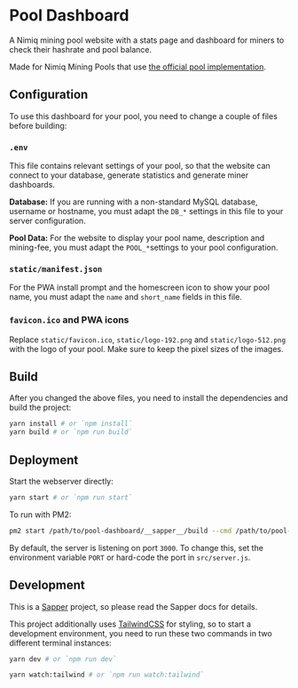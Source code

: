 # Pool Dashboard

A Nimiq mining pool website with a stats page and dashboard for miners to check their hashrate and pool balance.

Made for Nimiq Mining Pools that use [the official pool implementation](https://github.com/nimiq/mining-pool).

## Configuration

To use this dashboard for your pool, you need to change a couple of files before building:

### `.env`

This file contains relevant settings of your pool, so that the website can connect to your database, generate statistics and generate miner dashboards.

**Database:** If you are running with a non-standard MySQL database, username or hostname, you must adapt the `DB_*` settings in this file to your server configuration.

**Pool Data:** For the website to display your pool name, description and mining-fee, you must adapt the `POOL_*`settings to your pool configuration.

### `static/manifest.json`

For the PWA install prompt and the homescreen icon to show your pool name, you must adapt the `name` and `short_name` fields in this file.

### `favicon.ico` and PWA icons

Replace `static/favicon.ico`, `static/logo-192.png` and `static/logo-512.png` with the logo of your pool. Make sure to keep the pixel sizes of the images.

## Build

After you changed the above files, you need to install the dependencies and build the project:

```bash
yarn install # or `npm install`
yarn build # or `npm run build`
```

## Deployment

Start the webserver directly:

```bash
yarn start # or `npm run start`
```

To run with PM2:

```bash
pm2 start /path/to/pool-dashboard/__sapper__/build --cmd /path/to/pool-dashboard
```

By default, the server is listening on port `3000`. To change this, set the environment variable `PORT` or hard-code the port in `src/server.js`.

## Development

This is a [Sapper](https://sapper.svelte.dev) project, so please read the Sapper docs for details.

This project additionally uses [TailwindCSS](https://tailwindcss.com) for styling, so to start a development environment, you need to run these two commands in two different terminal instances:

```bash
yarn dev # or `npm run dev`
```

```bash
yarn watch:tailwind # or `npm run watch:tailwind`
```
